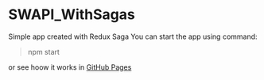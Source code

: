 # SWAPI_WithSagas
Simple app created with Redux Saga
You can start the app using command:
>npm start

or see hoow it works in [GitHub Pages](https://derper1337.github.io/SWAPI_WithSagas/)
